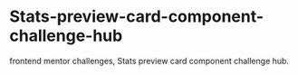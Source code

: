 # Stats-preview-card-component-challenge-hub
frontend mentor challenges, Stats preview card component challenge hub.

